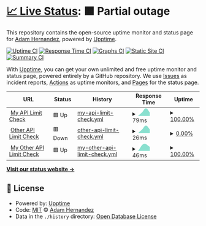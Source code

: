 # [📈 Live Status](https://ahernandez411.github.io/upptime-testing): <!--live status--> **🟧 Partial outage**

This repository contains the open-source uptime monitor and status page for [Adam Hernandez](https://ahernandez411.github.io/upptime-testing), powered by [Upptime](https://github.com/upptime/upptime).

[![Uptime CI](https://github.com/ahernandez411/upptime-testing/workflows/Uptime%20CI/badge.svg)](https://github.com/ahernandez411/upptime-testing/actions?query=workflow%3A%22Uptime+CI%22)
[![Response Time CI](https://github.com/ahernandez411/upptime-testing/workflows/Response%20Time%20CI/badge.svg)](https://github.com/ahernandez411/upptime-testing/actions?query=workflow%3A%22Response+Time+CI%22)
[![Graphs CI](https://github.com/ahernandez411/upptime-testing/workflows/Graphs%20CI/badge.svg)](https://github.com/ahernandez411/upptime-testing/actions?query=workflow%3A%22Graphs+CI%22)
[![Static Site CI](https://github.com/ahernandez411/upptime-testing/workflows/Static%20Site%20CI/badge.svg)](https://github.com/ahernandez411/upptime-testing/actions?query=workflow%3A%22Static+Site+CI%22)
[![Summary CI](https://github.com/ahernandez411/upptime-testing/workflows/Summary%20CI/badge.svg)](https://github.com/ahernandez411/upptime-testing/actions?query=workflow%3A%22Summary+CI%22)

With [Upptime](https://upptime.js.org), you can get your own unlimited and free uptime monitor and status page, powered entirely by a GitHub repository. We use [Issues](https://github.com/ahernandez411/upptime-testing/issues) as incident reports, [Actions](https://github.com/ahernandez411/upptime-testing/actions) as uptime monitors, and [Pages](https://ahernandez411.github.io/upptime-testing) for the status page.

<!--start: status pages-->
<!-- This summary is generated by Upptime (https://github.com/upptime/upptime) -->
<!-- Do not edit this manually, your changes will be overwritten -->
<!-- prettier-ignore -->
| URL | Status | History | Response Time | Uptime |
| --- | ------ | ------- | ------------- | ------ |
| <img alt="" src="https://icons.duckduckgo.com/ip3/api.github.com.ico" height="13"> [My API Limit Check](https://api.github.com/rate_limit) | 🟩 Up | [my-api-limit-check.yml](https://github.com/ahernandez411/upptime-testing/commits/HEAD/history/my-api-limit-check.yml) | <details><summary><img alt="Response time graph" src="./graphs/my-api-limit-check/response-time-week.png" height="20"> 79ms</summary><br><a href="https://ahernandez411.github.io/upptime-testing/history/my-api-limit-check"><img alt="Response time 79" src="https://img.shields.io/endpoint?url=https%3A%2F%2Fraw.githubusercontent.com%2Fahernandez411%2Fupptime-testing%2FHEAD%2Fapi%2Fmy-api-limit-check%2Fresponse-time.json"></a><br><a href="https://ahernandez411.github.io/upptime-testing/history/my-api-limit-check"><img alt="24-hour response time 53" src="https://img.shields.io/endpoint?url=https%3A%2F%2Fraw.githubusercontent.com%2Fahernandez411%2Fupptime-testing%2FHEAD%2Fapi%2Fmy-api-limit-check%2Fresponse-time-day.json"></a><br><a href="https://ahernandez411.github.io/upptime-testing/history/my-api-limit-check"><img alt="7-day response time 79" src="https://img.shields.io/endpoint?url=https%3A%2F%2Fraw.githubusercontent.com%2Fahernandez411%2Fupptime-testing%2FHEAD%2Fapi%2Fmy-api-limit-check%2Fresponse-time-week.json"></a><br><a href="https://ahernandez411.github.io/upptime-testing/history/my-api-limit-check"><img alt="30-day response time 79" src="https://img.shields.io/endpoint?url=https%3A%2F%2Fraw.githubusercontent.com%2Fahernandez411%2Fupptime-testing%2FHEAD%2Fapi%2Fmy-api-limit-check%2Fresponse-time-month.json"></a><br><a href="https://ahernandez411.github.io/upptime-testing/history/my-api-limit-check"><img alt="1-year response time 79" src="https://img.shields.io/endpoint?url=https%3A%2F%2Fraw.githubusercontent.com%2Fahernandez411%2Fupptime-testing%2FHEAD%2Fapi%2Fmy-api-limit-check%2Fresponse-time-year.json"></a></details> | <details><summary><a href="https://ahernandez411.github.io/upptime-testing/history/my-api-limit-check">100.00%</a></summary><a href="https://ahernandez411.github.io/upptime-testing/history/my-api-limit-check"><img alt="All-time uptime 100.00%" src="https://img.shields.io/endpoint?url=https%3A%2F%2Fraw.githubusercontent.com%2Fahernandez411%2Fupptime-testing%2FHEAD%2Fapi%2Fmy-api-limit-check%2Fuptime.json"></a><br><a href="https://ahernandez411.github.io/upptime-testing/history/my-api-limit-check"><img alt="24-hour uptime 100.00%" src="https://img.shields.io/endpoint?url=https%3A%2F%2Fraw.githubusercontent.com%2Fahernandez411%2Fupptime-testing%2FHEAD%2Fapi%2Fmy-api-limit-check%2Fuptime-day.json"></a><br><a href="https://ahernandez411.github.io/upptime-testing/history/my-api-limit-check"><img alt="7-day uptime 100.00%" src="https://img.shields.io/endpoint?url=https%3A%2F%2Fraw.githubusercontent.com%2Fahernandez411%2Fupptime-testing%2FHEAD%2Fapi%2Fmy-api-limit-check%2Fuptime-week.json"></a><br><a href="https://ahernandez411.github.io/upptime-testing/history/my-api-limit-check"><img alt="30-day uptime 100.00%" src="https://img.shields.io/endpoint?url=https%3A%2F%2Fraw.githubusercontent.com%2Fahernandez411%2Fupptime-testing%2FHEAD%2Fapi%2Fmy-api-limit-check%2Fuptime-month.json"></a><br><a href="https://ahernandez411.github.io/upptime-testing/history/my-api-limit-check"><img alt="1-year uptime 100.00%" src="https://img.shields.io/endpoint?url=https%3A%2F%2Fraw.githubusercontent.com%2Fahernandez411%2Fupptime-testing%2FHEAD%2Fapi%2Fmy-api-limit-check%2Fuptime-year.json"></a></details>
| <img alt="" src="https://icons.duckduckgo.com/ip3/api.github.com.ico" height="13"> [Other API Limit Check](https://api.github.com/rate_limit) | 🟥 Down | [other-api-limit-check.yml](https://github.com/ahernandez411/upptime-testing/commits/HEAD/history/other-api-limit-check.yml) | <details><summary><img alt="Response time graph" src="./graphs/other-api-limit-check/response-time-week.png" height="20"> 26ms</summary><br><a href="https://ahernandez411.github.io/upptime-testing/history/other-api-limit-check"><img alt="Response time 26" src="https://img.shields.io/endpoint?url=https%3A%2F%2Fraw.githubusercontent.com%2Fahernandez411%2Fupptime-testing%2FHEAD%2Fapi%2Fother-api-limit-check%2Fresponse-time.json"></a><br><a href="https://ahernandez411.github.io/upptime-testing/history/other-api-limit-check"><img alt="24-hour response time 17" src="https://img.shields.io/endpoint?url=https%3A%2F%2Fraw.githubusercontent.com%2Fahernandez411%2Fupptime-testing%2FHEAD%2Fapi%2Fother-api-limit-check%2Fresponse-time-day.json"></a><br><a href="https://ahernandez411.github.io/upptime-testing/history/other-api-limit-check"><img alt="7-day response time 26" src="https://img.shields.io/endpoint?url=https%3A%2F%2Fraw.githubusercontent.com%2Fahernandez411%2Fupptime-testing%2FHEAD%2Fapi%2Fother-api-limit-check%2Fresponse-time-week.json"></a><br><a href="https://ahernandez411.github.io/upptime-testing/history/other-api-limit-check"><img alt="30-day response time 26" src="https://img.shields.io/endpoint?url=https%3A%2F%2Fraw.githubusercontent.com%2Fahernandez411%2Fupptime-testing%2FHEAD%2Fapi%2Fother-api-limit-check%2Fresponse-time-month.json"></a><br><a href="https://ahernandez411.github.io/upptime-testing/history/other-api-limit-check"><img alt="1-year response time 26" src="https://img.shields.io/endpoint?url=https%3A%2F%2Fraw.githubusercontent.com%2Fahernandez411%2Fupptime-testing%2FHEAD%2Fapi%2Fother-api-limit-check%2Fresponse-time-year.json"></a></details> | <details><summary><a href="https://ahernandez411.github.io/upptime-testing/history/other-api-limit-check">0.00%</a></summary><a href="https://ahernandez411.github.io/upptime-testing/history/other-api-limit-check"><img alt="All-time uptime 0.00%" src="https://img.shields.io/endpoint?url=https%3A%2F%2Fraw.githubusercontent.com%2Fahernandez411%2Fupptime-testing%2FHEAD%2Fapi%2Fother-api-limit-check%2Fuptime.json"></a><br><a href="https://ahernandez411.github.io/upptime-testing/history/other-api-limit-check"><img alt="24-hour uptime 0.00%" src="https://img.shields.io/endpoint?url=https%3A%2F%2Fraw.githubusercontent.com%2Fahernandez411%2Fupptime-testing%2FHEAD%2Fapi%2Fother-api-limit-check%2Fuptime-day.json"></a><br><a href="https://ahernandez411.github.io/upptime-testing/history/other-api-limit-check"><img alt="7-day uptime 0.00%" src="https://img.shields.io/endpoint?url=https%3A%2F%2Fraw.githubusercontent.com%2Fahernandez411%2Fupptime-testing%2FHEAD%2Fapi%2Fother-api-limit-check%2Fuptime-week.json"></a><br><a href="https://ahernandez411.github.io/upptime-testing/history/other-api-limit-check"><img alt="30-day uptime 0.00%" src="https://img.shields.io/endpoint?url=https%3A%2F%2Fraw.githubusercontent.com%2Fahernandez411%2Fupptime-testing%2FHEAD%2Fapi%2Fother-api-limit-check%2Fuptime-month.json"></a><br><a href="https://ahernandez411.github.io/upptime-testing/history/other-api-limit-check"><img alt="1-year uptime 0.00%" src="https://img.shields.io/endpoint?url=https%3A%2F%2Fraw.githubusercontent.com%2Fahernandez411%2Fupptime-testing%2FHEAD%2Fapi%2Fother-api-limit-check%2Fuptime-year.json"></a></details>
| <img alt="" src="https://icons.duckduckgo.com/ip3/api.github.com.ico" height="13"> [My Other API Limit Check](https://api.github.com/rate_limit) | 🟩 Up | [my-other-api-limit-check.yml](https://github.com/ahernandez411/upptime-testing/commits/HEAD/history/my-other-api-limit-check.yml) | <details><summary><img alt="Response time graph" src="./graphs/my-other-api-limit-check/response-time-week.png" height="20"> 46ms</summary><br><a href="https://ahernandez411.github.io/upptime-testing/history/my-other-api-limit-check"><img alt="Response time 46" src="https://img.shields.io/endpoint?url=https%3A%2F%2Fraw.githubusercontent.com%2Fahernandez411%2Fupptime-testing%2FHEAD%2Fapi%2Fmy-other-api-limit-check%2Fresponse-time.json"></a><br><a href="https://ahernandez411.github.io/upptime-testing/history/my-other-api-limit-check"><img alt="24-hour response time 40" src="https://img.shields.io/endpoint?url=https%3A%2F%2Fraw.githubusercontent.com%2Fahernandez411%2Fupptime-testing%2FHEAD%2Fapi%2Fmy-other-api-limit-check%2Fresponse-time-day.json"></a><br><a href="https://ahernandez411.github.io/upptime-testing/history/my-other-api-limit-check"><img alt="7-day response time 46" src="https://img.shields.io/endpoint?url=https%3A%2F%2Fraw.githubusercontent.com%2Fahernandez411%2Fupptime-testing%2FHEAD%2Fapi%2Fmy-other-api-limit-check%2Fresponse-time-week.json"></a><br><a href="https://ahernandez411.github.io/upptime-testing/history/my-other-api-limit-check"><img alt="30-day response time 46" src="https://img.shields.io/endpoint?url=https%3A%2F%2Fraw.githubusercontent.com%2Fahernandez411%2Fupptime-testing%2FHEAD%2Fapi%2Fmy-other-api-limit-check%2Fresponse-time-month.json"></a><br><a href="https://ahernandez411.github.io/upptime-testing/history/my-other-api-limit-check"><img alt="1-year response time 46" src="https://img.shields.io/endpoint?url=https%3A%2F%2Fraw.githubusercontent.com%2Fahernandez411%2Fupptime-testing%2FHEAD%2Fapi%2Fmy-other-api-limit-check%2Fresponse-time-year.json"></a></details> | <details><summary><a href="https://ahernandez411.github.io/upptime-testing/history/my-other-api-limit-check">100.00%</a></summary><a href="https://ahernandez411.github.io/upptime-testing/history/my-other-api-limit-check"><img alt="All-time uptime 100.00%" src="https://img.shields.io/endpoint?url=https%3A%2F%2Fraw.githubusercontent.com%2Fahernandez411%2Fupptime-testing%2FHEAD%2Fapi%2Fmy-other-api-limit-check%2Fuptime.json"></a><br><a href="https://ahernandez411.github.io/upptime-testing/history/my-other-api-limit-check"><img alt="24-hour uptime 100.00%" src="https://img.shields.io/endpoint?url=https%3A%2F%2Fraw.githubusercontent.com%2Fahernandez411%2Fupptime-testing%2FHEAD%2Fapi%2Fmy-other-api-limit-check%2Fuptime-day.json"></a><br><a href="https://ahernandez411.github.io/upptime-testing/history/my-other-api-limit-check"><img alt="7-day uptime 100.00%" src="https://img.shields.io/endpoint?url=https%3A%2F%2Fraw.githubusercontent.com%2Fahernandez411%2Fupptime-testing%2FHEAD%2Fapi%2Fmy-other-api-limit-check%2Fuptime-week.json"></a><br><a href="https://ahernandez411.github.io/upptime-testing/history/my-other-api-limit-check"><img alt="30-day uptime 100.00%" src="https://img.shields.io/endpoint?url=https%3A%2F%2Fraw.githubusercontent.com%2Fahernandez411%2Fupptime-testing%2FHEAD%2Fapi%2Fmy-other-api-limit-check%2Fuptime-month.json"></a><br><a href="https://ahernandez411.github.io/upptime-testing/history/my-other-api-limit-check"><img alt="1-year uptime 100.00%" src="https://img.shields.io/endpoint?url=https%3A%2F%2Fraw.githubusercontent.com%2Fahernandez411%2Fupptime-testing%2FHEAD%2Fapi%2Fmy-other-api-limit-check%2Fuptime-year.json"></a></details>

<!--end: status pages-->

[**Visit our status website →**](https://ahernandez411.github.io/upptime-testing)

## 📄 License

- Powered by: [Upptime](https://github.com/upptime/upptime)
- Code: [MIT](./LICENSE) © [Adam Hernandez](https://ahernandez411.github.io/upptime-testing)
- Data in the `./history` directory: [Open Database License](https://opendatacommons.org/licenses/odbl/1-0/)

